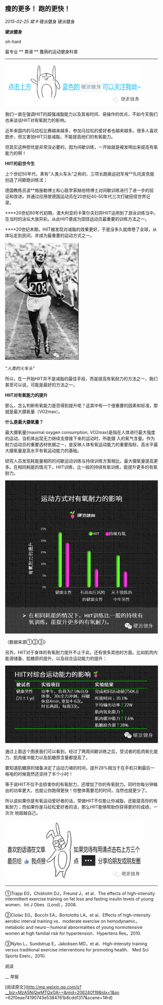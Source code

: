 ##  瘦的更多！  跑的更快！

_2015-02-25_ _斌卡_ 硬派健身 硬派健身

**硬派健身**

oh-hard

最专业  **  靠谱  **  蠢萌的运动健身科普

__ __

![](_resources/瘦的更多！跑的更快！image0.png)  

我们一直在强调HIIT的超强减脂能力以及其省时间、易操作的优点，不如今天我们也来谈谈HIIT对有氧耐力的影响。

  

近年来国内的马拉松比赛越来越多，参加马拉松的爱好者也越来越多。很多人喜欢跑步，但又害怕HIIT只是减脂，不能提高他们的有氧能力。

  

但其实这种担忧是非常没必要的，因为间歇训练，一开始就是被发明出来提高有氧能力的啊！

  

**HIIT的前世今生**

  

上个世纪50年代，素有“人类火车头”之称的、三项长跑奥运冠军埃**扎托皮克就创造了间歇跑训练法；

  

德国教练员波**格施勒博士和心脏学家赫伯特博士对间歇训练进行了进一步的验证和改进，并通过应用使德国运动员在20世纪40-50年代三次打破田径世界记录。

  

****20世纪60年代初期，澳大利亚的卡莱尔夫妇将HIIT运用到了游泳训练当中，在当时的泳坛大放异彩。从此HIIT便成为田径运动员最重要的训练方法之一。

  

****20世纪末期，HIIT被发现对减脂的效果更好，于是没多久就席卷了全球，从体坛走到民间，并成为最重要的运动方式之一。

  

![](_resources/瘦的更多！跑的更快！image1.jpg)  

_“人类的火车头”_

  

所以，在一开始HIIT并不是减脂的最佳手段，而是提高有氧耐力的方法之一，我们甚至可以说，可能是最好的方法之一。

  

****HIIT对有氧能力的提升****

  

那么，怎么判断有氧能力是否得到提升呢？这其中有一个很重要的因素和标准，那就是最大摄氧量（VO2max）。

  

**什么是最大摄氧量？**   
  
最大摄氧量(maximal oxygen consumption, VO2max)是指在人体进行最大强度的运动，当机体出现无力继续支撑接下来的运动时，所能摄
入的氧气含量。作为耐力运动员的重要选材依据之一，是反映人体有氧运动能力的重要指标，高水平最大摄氧量是高水平有氧运动能力的基础。

  

研究人员发现耗能量相同的间歇运动训练与持续训练方案相比，最大摄氧量提高更多。在相同耗能的情况下，HIIT训练，比一般的持续有氧训练，能提升更多的有氧耐力。  

  

![](_resources/瘦的更多！跑的更快！image2.png)

（数据来源①②③）

  

另外，HIIT对于身体的有氧耐力提升不止于此，还有很多其他的方面。比如肌肉内能源储备、肌糖原的提升，以及综合运动能力的提升：

  

![](_resources/瘦的更多！跑的更快！image3.png)  

  

通过上面这个图表我们可以看到，经过了两周间歇训练之后，受试者的肌肉氧化能力、肌肉缓冲能力以及肌糖原含量都提高了。

  

要知道肌糖原的储备决定了运动力竭的时间，提升28%相当于在手机只剩最后一格电的时候竟然还坚持了半个小时！

  

等于说HIIT不仅不会损害你的有氧耐力，还增加了你的有氧耐力。同时你每分钟输出的功率更大，也就让你跑得更快！你整体需要花的时间，当然也就更少了。

  

所以说如果你是有氧运动爱好者的话，常做HIIT不仅能让你减脂，还能提高你的有氧耐力；而如果你是马拉松爱好者的话，那么HIIT能够帮助你获得更好的成绩，一次次
地超越自己。

  

![](_resources/瘦的更多！跑的更快！image4.png)  

* * *

①Trapp EG，Chisholm DJ，Freund J，et al．The effects of high-intensity
intermittent exercise training on fat loss and fasting insulin levels of young
women．Int J Obes（Lond），2008.  

②Ciolac EG，Bocchi EA，Bortolotto LA，et al．Effects of high-intensity aerobic
interval training vs．moderate exercise on hemodynamic，metabolic and
neuro－humoral abnormalities of young normotensive women at high familial risk
for hypertension．Hypertens Res，2010.

③Nybo L，Sundstrup E，Jakobsen MD，et al．High-intensity training versus
traditional exercise interventions for promoting health． Med Sci Sports
Exerc，2010.

阅读

__ 举报

[阅读原文](http://mp.weixin.qq.com/s?__biz=MzA5NjQwMTQxOA==&mid=206240119&idx=1&sn
=62f0eae74190743e5384761b8cdd1317&scene=1#rd)

